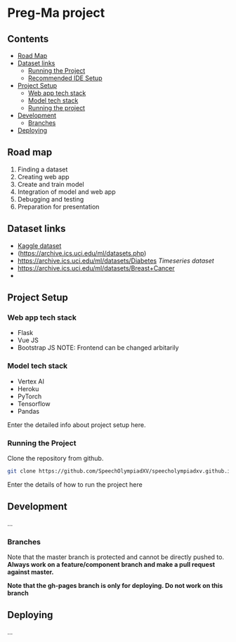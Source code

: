 # Preg-Ma project

## Contents

- [Road Map](#road-map)
- [Dataset links](#dataset-links)
  - [Running the Project](#running-the-project)
  - [Recommended IDE Setup](#recommended-ide-setup)
- [Project Setup](#project-setup)
  - [Web app tech stack](#web-app-tech-stack)
  - [Model tech stack](#model-tech-stack)
  - [Running the project](#running-the-project)
- [Development](#development)
  - [Branches](#branches)
- [Deploying](#deploying)


## Road map

1. Finding a dataset
2. Creating web app
3. Create and train model
4. Integration of model and web app
5. Debugging and testing
6. Preparation for presentation 

## Dataset links

- [Kaggle dataset](www.kaggle.com)
- (https://archive.ics.uci.edu/ml/datasets.php)
- https://archive.ics.uci.edu/ml/datasets/Diabetes *Timeseries dataset*
- https://archive.ics.uci.edu/ml/datasets/Breast+Cancer
- 


## Project Setup
### Web app tech stack
* Flask
* Vue JS
* Bootstrap JS 
NOTE: Frontend can be changed arbitarily

### Model tech stack 
* Vertex AI
* Heroku 
* PyTorch
* Tensorflow
* Pandas

Enter the detailed info about project setup here.

### Running the Project

Clone the repository from github.

```sh
git clone https://github.com/SpeechOlympiadXV/speecholympiadxv.github.io.git
```


Enter the details of how to run the project here
## Development

...

### Branches

Note that the master branch is protected and cannot be directly pushed to. **Always work on a 
feature/component branch and make a pull request against master.**

**Note that the gh-pages branch is only for deploying. Do not work on this branch**

## Deploying

...

